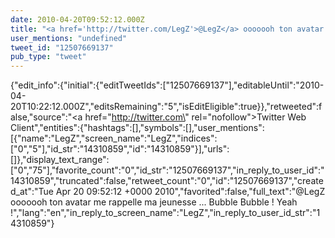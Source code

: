 ```yaml
---
date: 2010-04-20T09:52:12.000Z
title: "<a href='http://twitter.com/LegZ'>@LegZ</a> ooooooh ton avatar me rappelle ma jeunesse ... Bubble Bubble ! Yeah !″"
user_mentions: "undefined"
tweet_id: "12507669137"
pub_type: "tweet"
---
```

{"edit_info":{"initial":{"editTweetIds":["12507669137"],"editableUntil":"2010-04-20T10:22:12.000Z","editsRemaining":"5","isEditEligible":true}},"retweeted":false,"source":"<a href=\"http://twitter.com\" rel=\"nofollow\">Twitter Web Client</a>","entities":{"hashtags":[],"symbols":[],"user_mentions":[{"name":"LegZ","screen_name":"LegZ","indices":["0","5"],"id_str":"14310859","id":"14310859"}],"urls":[]},"display_text_range":["0","75"],"favorite_count":"0","id_str":"12507669137","in_reply_to_user_id":"14310859","truncated":false,"retweet_count":"0","id":"12507669137","created_at":"Tue Apr 20 09:52:12 +0000 2010","favorited":false,"full_text":"@LegZ ooooooh ton avatar me rappelle ma jeunesse ... Bubble Bubble ! Yeah !","lang":"en","in_reply_to_screen_name":"LegZ","in_reply_to_user_id_str":"14310859"}
